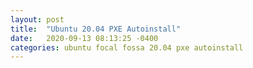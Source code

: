```yaml
---
layout: post
title:  "Ubuntu 20.04 PXE Autoinstall"
date:   2020-09-13 08:13:25 -0400
categories: ubuntu focal fossa 20.04 pxe autoinstall
---
```


